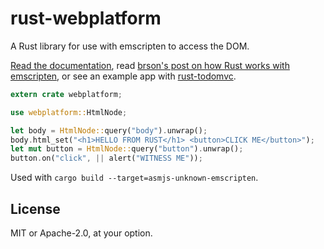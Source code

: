 # rust-webplatform

A Rust library for use with emscripten to access the DOM.

[Read the documentation](http://docs.rs/webplatform), read [brson's post on how
Rust works with emscripten](https://users.rust-lang.org/t/compiling-to-the-web-with-rust-and-emscripten/7627),
or see an example app with [rust-todomvc](http://github.com/tcr/rust-todomvc).

```rust
extern crate webplatform;

use webplatform::HtmlNode;

let body = HtmlNode::query("body").unwrap();
body.html_set("<h1>HELLO FROM RUST</h1> <button>CLICK ME</button>");
let mut button = HtmlNode::query("button").unwrap();
button.on("click", || alert("WITNESS ME"));
```

Used with `cargo build --target=asmjs-unknown-emscripten`.

## License

MIT or Apache-2.0, at your option.
